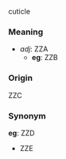cuticle
### Meaning
+ _adj_: ZZA
	+ __eg__: ZZB

### Origin

ZZC

### Synonym

__eg__: ZZD

+ ZZE


